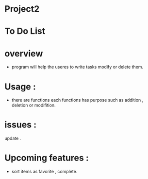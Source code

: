 # Project2
# To Do List
 # overview
- program will help the useres to write tasks modify or delete them.
# Usage :
- there are functions each functions has purpose such as addition , deletion or modifition.
# issues :
update .
# Upcoming features :
- sort items as favorite , complete.
